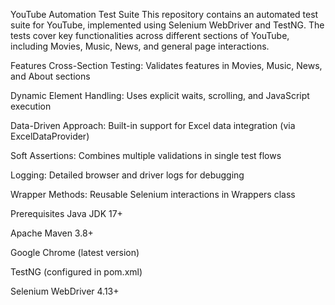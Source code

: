 YouTube Automation Test Suite
This repository contains an automated test suite for YouTube, implemented using Selenium WebDriver and TestNG. The tests cover key functionalities across different sections of YouTube, including Movies, Music, News, and general page interactions.

Features
Cross-Section Testing: Validates features in Movies, Music, News, and About sections

Dynamic Element Handling: Uses explicit waits, scrolling, and JavaScript execution

Data-Driven Approach: Built-in support for Excel data integration (via ExcelDataProvider)

Soft Assertions: Combines multiple validations in single test flows

Logging: Detailed browser and driver logs for debugging

Wrapper Methods: Reusable Selenium interactions in Wrappers class

Prerequisites
Java JDK 17+

Apache Maven 3.8+

Google Chrome (latest version)

TestNG (configured in pom.xml)

Selenium WebDriver 4.13+
